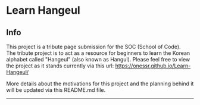 # Learn Hangeul

## Info

This project is a tribute page submission for the SOC (School of Code).<br>
The tribute project is to act as a resource for beginners to learn the Korean alphabet called "Hangeul" (also known as Hangul).
Please feel free to view the project as it stands currently via this url: https://onessr.github.io/Learn-Hangeul/

More details about the motivations for this project and the planning behind it will be updated via this README.md file.

---
